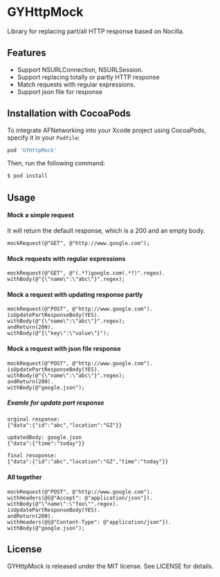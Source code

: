 # GYHttpMock
Library for replacing part/all HTTP response based on Nocilla.

## Features
* Support NSURLConnection, NSURLSession.
* Support replacing totally or partly HTTP response
* Match requests with regular expressions.
* Support json file for response

## Installation with CocoaPods

To integrate AFNetworking into your Xcode project using CocoaPods, specify it in your `Podfile`:

```ruby
pod 'GYHttpMock'
```

Then, run the following command:

```bash
$ pod install
```

## Usage

#### Mock a simple request
It will return the default response, which is a 200 and an empty body.

```objc
mockRequest(@"GET", @"http://www.google.com");
```

#### Mock requests with regular expressions
```objc
mockRequest(@"GET", @"(.*?)google.com(.*?)".regex).
withBody(@"{\"name\":\"abc\"}".regex);
```


#### Mock a request with updating response partly

```objc
mockRequest(@"POST", @"http://www.google.com").
isUpdatePartResponseBody(YES).
withBody(@"{\"name\":\"abc\"}".regex);
andReturn(200).
withBody(@"{\"key\":\"value\"}");
```

#### Mock a request with json file response

```objc
mockRequest(@"POST", @"http://www.google.com").
isUpdatePartResponseBody(YES).
withBody(@"{\"name\":\"abc\"}".regex);
andReturn(200).
withBody(@"google.json");
```
##### Examle for update part response 
    orginal response:
    {"data":{"id":"abc","location":"GZ"}}

    updatedBody: google.json
    {"data":{"time":"today"}}

    final resoponse:
    {"data":{"id":"abc","location":"GZ","time":"today"}}

#### All together
```objc
mockRequest(@"POST", @"http://www.google.com").
withHeaders(@{@"Accept": @"application/json"}).
withBody(@"\"name\":\"foo\"".regex).
isUpdatePartResponseBody(YES).
andReturn(200).
withHeaders(@{@"Content-Type": @"application/json"}).
withBody(@"google.json");
```

## License

GYHttpMock is released under the MIT license. See LICENSE for details.
